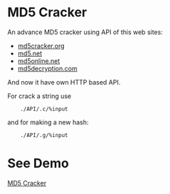 # MD5 Cracker
An advance MD5 cracker using API of this web sites:
* [md5cracker.org](http://md5cracker.org)
* [md5.net](http://md5.net)
* [md5online.net](http://md5online.net)
* [md5decryption.com](http://md5decryption.com)

And now it have own HTTP based API.

For crack a string use
```
    ./API/.c/%input
```
and for making a new hash:
```
    ./API/.g/%input
```
# See Demo
 [MD5 Cracker](http://cracker.alirezaghadimi.ir)
